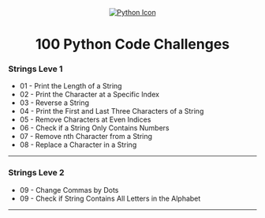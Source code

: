 <div align="center">
    <a href="https://skillicons.dev">
    <img src="https://skillicons.dev/icons?i=python" alt="Python Icon"/>
    </a>
</div>
<div align="center">
    <h1>100 Python Code Challenges</h1>
</div>
<div>
    <h3>Strings Leve 1</h3>
    <ul>
        <li>01 - Print the Length of a String</li>
        <li>02 - Print the Character at a Specific Index</li>
        <li>03 - Reverse a String</li>
        <li>04 - Print the First and Last Three Characters of a String</li>
        <li>05 - Remove Characters at Even Indices</li>
        <li>06 - Check if a String Only Contains Numbers</li>
        <li>07 - Remove nth Character from a String</li>
        <li>08 - Replace a Character in a String</li>
    </ul>
    <hr>
    <h3>Strings Leve 2</h3>
    <ul>
        <li>09 - Change Commas by Dots</li>
        <li>09 - Check if String Contains All Letters in the Alphabet</li>
    </ul>
    <hr>
</div>
